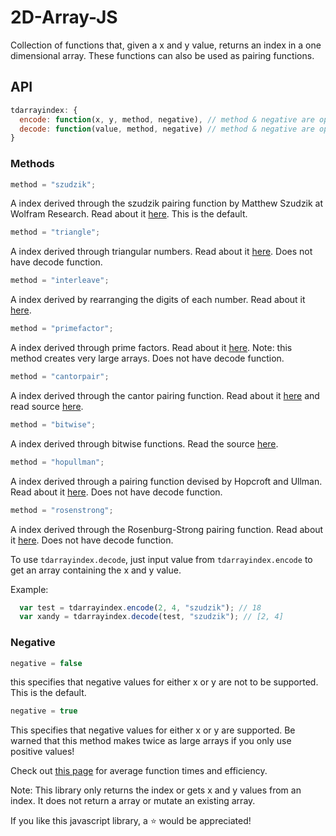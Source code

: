 # 2D-Array-JS

Collection of functions that, given a x and y value, returns an index in a one dimensional array. These functions can also be used as pairing functions.

## API

```javascript
tdarrayindex: {
  encode: function(x, y, method, negative), // method & negative are optional
  decode: function(value, method, negative) // method & negative are optional
}
```
### Methods

```javascript
method = "szudzik";
```

A index derived through the szudzik pairing function by Matthew Szudzik at Wolfram Research. Read about it [here](https://codepen.io/sachmata/post/elegant-pairing). This is the default.

```javascript
method = "triangle";
```

A index derived through triangular numbers. Read about it [here](https://en.wikipedia.org/wiki/Hilbert%27s_paradox_of_the_Grand_Hotel#Triangular_number_method). Does not have decode function.

```javascript
method = "interleave";
```

A index derived by rearranging the digits of each number. Read about it [here](https://en.wikipedia.org/wiki/Hilbert%27s_paradox_of_the_Grand_Hotel#Interleaving_method).


```javascript
method = "primefactor";
```

A index derived through prime factors. Read about it [here](https://en.wikipedia.org/wiki/Hilbert%27s_paradox_of_the_Grand_Hotel#Prime_factorization_method). Note: this method creates very large arrays. Does not have decode function.

```javascript
method = "cantorpair";
```

A index derived through the cantor pairing function. Read about it [here](https://en.wikipedia.org/wiki/Pairing_function#Cantor_pairing_function) and read source [here](https://codepen.io/LiamKarlMitchell/pen/xnEca).

```javascript
method = "bitwise";
```

A index derived through bitwise functions. Read the source [here](https://gist.github.com/KenanSulayman/7720542).

```javascript
method = "hopullman";
```

A index derived through a pairing function devised by Hopcroft and Ullman. Read about it [here](http://mathworld.wolfram.com/PairingFunction.html). Does not have decode function.

```javascript
method = "rosenstrong";
```

A index derived through the Rosenburg-Strong pairing function. Read about it [here](https://arxiv.org/pdf/1706.04129.pdf). Does not have decode function.

To use `tdarrayindex.decode`, just input value from `tdarrayindex.encode` to get an array containing the x and y value.

Example:
```javascript
  var test = tdarrayindex.encode(2, 4, "szudzik"); // 18
  var xandy = tdarrayindex.decode(test, "szudzik"); // [2, 4]
```

### Negative

```javascript
negative = false
```
this specifies that negative values for either x or y are not to be supported. This is the default.

```javascript
negative = true
```
This specifies that negative values for either x or y are supported. Be warned that this method makes twice as large arrays if you only use positive values!

Check out [this page](https://thegreatrambler.github.io/2D-Array-JS/demo.html) for average function times and efficiency.

Note: This library only returns the index or gets x and y values from an index. It does not return a array or mutate an existing array.

If you like this javascript library, a :star: would be appreciated!
